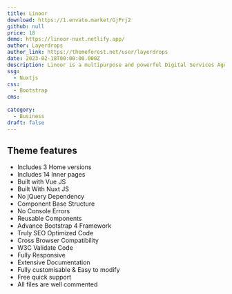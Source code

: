 ```yaml
---
title: Linoor
download: https://1.envato.market/GjPrj2
github: null
price: 18
demo: https://linoor-nuxt.netlify.app/
author: Layerdrops
author_link: https://themeforest.net/user/layerdrops
date: 2023-02-18T00:00:00.000Z
description: Linoor is a multipurpose and powerful Digital Services Agency Vue Nuxt Template.
ssg:
  - Nuxtjs
css:
  - Bootstrap
cms:
  
category:
  - Business
draft: false
---
```


## Theme features

- Includes 3 Home versions
- Includes 14 Inner pages
- Built with Vue JS
- Built With Nuxt JS
- No jQuery Dependency
- Component Base Structure
- No Console Errors
- Reusable Components
- Advance Bootstrap 4 Framework
- Truly SEO Optimized Code
- Cross Browser Compatibility
- W3C Validate Code
- Fully Responsive
- Extensive Documentation
- Fully customisable & Easy to modify
- Free quick support
- All files are well commented